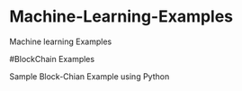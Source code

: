 # Machine-Learning-Examples

Machine learning Examples





#BlockChain Examples

Sample Block-Chian Example using Python
